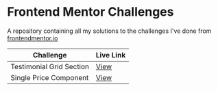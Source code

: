 # Frontend Mentor Challenges

A repository containing all my solutions to the challenges I've done from [frontendmentor.io](https://www.frontendmentor.io/)

| Challenge                | Live Link            |
| --------------------     | -------------------- |
| Testimonial Grid Section | [View](https://testimonial-grid-sec.netlify.app) |
| Single Price Component | [View](https://singleprice-comp.netlify.app/) |
